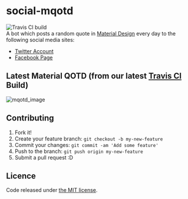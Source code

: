 # social-mqotd  
![Travis CI build](https://travis-ci.org/HackeSta/social-mqotd.svg?branch=master)  
A bot which posts a random quote in [Material Design](https://material.io) every day to the following social media sites:   
* [Twitter Account](https://twitter.com/MaterialQOTD)
* [Facebook Page](https://www.facebook.com/MaterialQOTD/)
## Latest Material QOTD (from our latest [Travis CI](https://traivs-ci.org) Build)
![mqotd_image](https://github.com/HackeSta/social-mqotd/raw/master/data/mqotd_image.png)  

## Contributing

1. Fork it!
2. Create your feature branch: `git checkout -b my-new-feature`
3. Commit your changes: `git commit -am 'Add some feature'`
4. Push to the branch: `git push origin my-new-feature`
5. Submit a pull request :D

## Licence

Code released under [the MIT license](https://github.com/hackesta/social-mqotd/blob/master/LICENSE).
